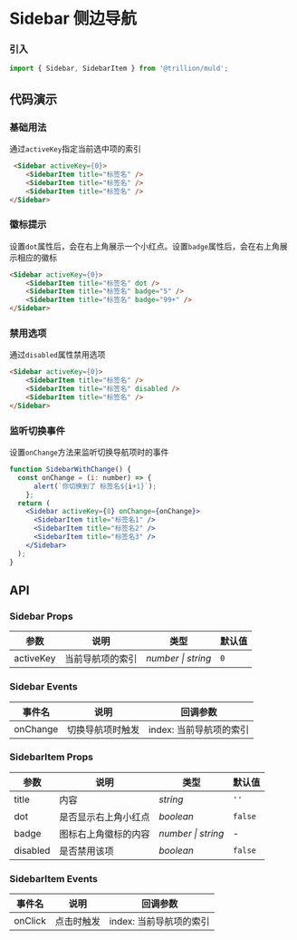 # Sidebar 侧边导航

### 引入

```js
import { Sidebar, SidebarItem } from '@trillion/muld';
```

## 代码演示

### 基础用法

通过`activeKey`指定当前选中项的索引

```html
 <Sidebar activeKey={0}>
    <SidebarItem title="标签名" />
    <SidebarItem title="标签名" />
    <SidebarItem title="标签名" />
</Sidebar>
```

### 徽标提示

设置`dot`属性后，会在右上角展示一个小红点。设置`badge`属性后，会在右上角展示相应的徽标

```html
<Sidebar activeKey={0}>
    <SidebarItem title="标签名" dot />
    <SidebarItem title="标签名" badge="5" />
    <SidebarItem title="标签名" badge="99+" />
</Sidebar>
```

### 禁用选项

通过`disabled`属性禁用选项

```html
<Sidebar activeKey={0}>
    <SidebarItem title="标签名" />
    <SidebarItem title="标签名" disabled />
    <SidebarItem title="标签名" />
</Sidebar>
```

### 监听切换事件

设置`onChange`方法来监听切换导航项时的事件

```jsx
function SidebarWithChange() {
  const onChange = (i: number) => {
      alert(`你切换到了 标签名${i+1}`);
    };
  return (
    <Sidebar activeKey={0} onChange={onChange}>
      <SidebarItem title="标签名1" />
      <SidebarItem title="标签名2" />
      <SidebarItem title="标签名3" />
    </Sidebar>
  );
}
```

## API

### Sidebar Props

| 参数             | 说明             | 类型               | 默认值 |
| ---------------- | ---------------- | ------------------ | ------ |
| activeKey | 当前导航项的索引 | _number \| string_ | `0`    |

### Sidebar Events

| 事件名 | 说明             | 回调参数                |
| ------ | ---------------- | ----------------------- |
| onChange | 切换导航项时触发 | index: 当前导航项的索引 |

### SidebarItem Props

| 参数 | 说明 | 类型 | 默认值 |
| --- | --- | --- | --- |
| title | 内容 | _string_ | `''` |
| dot  | 是否显示右上角小红点 | _boolean_ | `false` |
| badge | 图标右上角徽标的内容 | _number \| string_ | - |
| disabled | 是否禁用该项 | _boolean_ | `false` |

### SidebarItem Events

| 事件名 | 说明       | 回调参数                |
| ------ | ---------- | ----------------------- |
| onClick  | 点击时触发 | index: 当前导航项的索引 |
